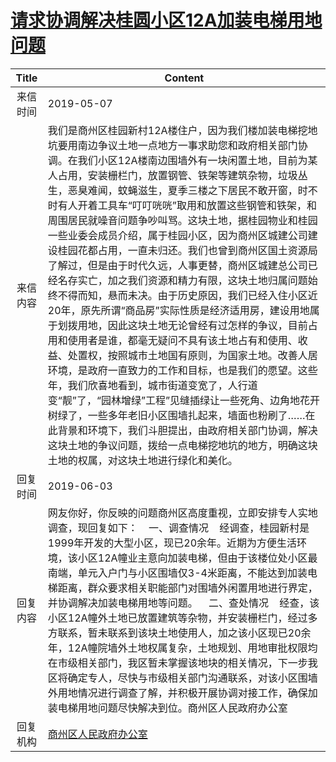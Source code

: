 # <a href="http://www.shangluo.gov.cn/zmhd/ldxxxx.jsp?urltype=leadermail.LeaderMailContentUrl&wbtreeid=1112&leadermailid=5256">请求协调解决桂圆小区12A加装电梯用地问题</a>
| Title |                                                                                                                                                                                                                                                                                                               Content                                                                                                                                                                                                                                                                                                                |
|:-----:|--------------------------------------------------------------------------------------------------------------------------------------------------------------------------------------------------------------------------------------------------------------------------------------------------------------------------------------------------------------------------------------------------------------------------------------------------------------------------------------------------------------------------------------------------------------------------------------------------------------------------------------|
| 来信时间  | 2019-05-07                                                                                                                                                                                                                                                                                                                                                                                                                                                                                                                                                                                                                           |
| 来信内容  | 我们是商州区桂园新村12A楼住户，因为我们楼加装电梯挖地坑要用南边争议土地一点地方一事求助您和政府相关部门协调。在我们小区12A楼南边围墙外有一块闲置土地，目前为某人占用，安装栅栏门，放置钢管、铁架等建筑杂物，垃圾丛生，恶臭难闻，蚊蝇滋生，夏季三楼之下居民不敢开窗，时不时有人开着工具车“叮叮咣咣”取用和放置这些钢管和铁架，和周围居民就噪音问题争吵叫骂。这块土地，据桂园物业和桂园一些业委会成员介绍，属于桂园小区，因为商州区城建公司建设桂园花都占用，一直未归还。我们也曾到商州区国土资源局了解过，但是由于时代久远，人事更替，商州区城建总公司已经名存实亡，加之我们资源和精力有限，这块土地归属问题始终不得而知，悬而未决。由于历史原因，我们已经入住小区近20年，原先所谓“商品房”实际性质是经济适用房，建设用地属于划拨用地，因此这块土地无论曾经有过怎样的争议，目前占用和使用者是谁，都毫无疑问不具有该土地占有和使用、收益、处置权，按照城市土地国有原则，为国家土地。改善人居环境，是政府一直致力的工作和目标，也是我们的愿望。这些年，我们欣喜地看到，城市街道变宽了，人行道变“靓”了，“园林增绿”工程”见缝插绿让一些死角、边角地花开树绿了，一些多年老旧小区围墙扎起来，墙面也粉刷了……在此背景和环境下，我们斗胆提出，由政府相关部门协调，解决这块土地的争议问题，拨给一点电梯挖地坑的地方，明确这块土地的权属，对这块土地进行绿化和美化。 |
| 回复时间  | 2019-06-03                                                                                                                                                                                                                                                                                                                                                                                                                                                                                                                                                                                                                           |
| 回复内容  | 网友你好，你反映的问题商州区高度重视，立即安排专人实地调查，现回复如下：    一、调查情况    经调查，桂园新村是1999年开发的大型小区，现已20余年。近期为方便生活环境，该小区12A幢业主意向加装电梯，但由于该楼位处小区最南端，单元入户门与小区围墙仅3-4米距离，不能达到加装电梯距离，群众要求相关职能部门对围墙外闲置用地进行界定，并协调解决加装电梯用地等问题。    二、查处情况    经查，该小区12A幢外土地已放置建筑等杂物，并安装栅栏门，经过多方联系，暂未联系到该块土地使用人，加之该小区现已20余年，12A幢院墙外土地权属复杂，土地规划、用地审批权限均在市级相关部门，我区暂未掌握该地块的相关情况，下一步我区将确定专人，尽快与市级相关部门沟通联系，对该小区围墙外用地情况进行调查了解，并积极开展协调对接工作，确保加装电梯用地问题尽快解决到位。商州区人民政府办公室                                                                                                                                                                                                                              |
| 回复机构  | <a href="../../categories/agencies/商州区人民政府办公室.md">商州区人民政府办公室</a>                                                                                                                                                                                                                                                                                                                                                                                                                                                                                                                                                                     |